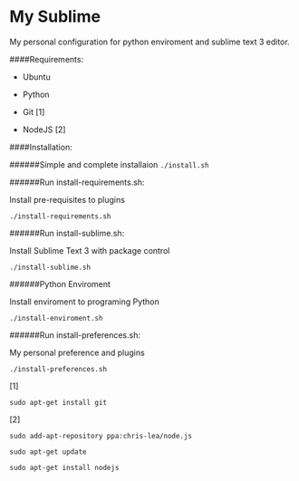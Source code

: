 My Sublime
==========

My personal configuration for python enviroment and sublime text 3 editor.

####Requirements:

- Ubuntu

- Python

- Git [1]

- NodeJS [2]

####Installation:

######Simple and complete installaion
`./install.sh`

######Run install-requirements.sh:

Install pre-requisites to plugins

`./install-requirements.sh`

######Run install-sublime.sh:

Install Sublime Text 3 with package control

`./install-sublime.sh`

######Python Enviroment

Install enviroment to programing Python

`./install-enviroment.sh`

######Run install-preferences.sh:

My personal preference and plugins

`./install-preferences.sh`


[1]

    sudo apt-get install git

[2]

    sudo add-apt-repository ppa:chris-lea/node.js

    sudo apt-get update

    sudo apt-get install nodejs
